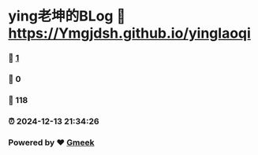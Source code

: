 # ying老坤的BLog :link: https://Ymgjdsh.github.io/yinglaoqi 
### :page_facing_up: [1](https://Ymgjdsh.github.io/yinglaoqi/tag.html) 
### :speech_balloon: 0 
### :hibiscus: 118 
### :alarm_clock: 2024-12-13 21:34:26 
### Powered by :heart: [Gmeek](https://github.com/Meekdai/Gmeek)
